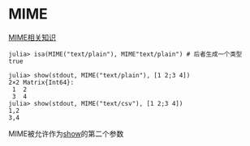 # MIME
[MIME相关知识](../knowledge/mime.md)

```julia-repl
julia> isa(MIME("text/plain"), MIME"text/plain") # 后者生成一个类型
true

julia> show(stdout, MIME("text/plain"), [1 2;3 4])
2×2 Matrix{Int64}:
 1  2
 3  4
julia> show(stdout, MIME("text/csv"), [1 2;3 4])
1,2
3,4
```

MIME被允许作为[show](typesystem.md#自定义显示)的第二个参数
